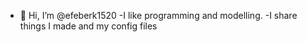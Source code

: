 - 👋 Hi, I’m @efeberk1520
-I like programming and modelling.
-I share things I made and my config files  

<!---
efeberk1520/efeberk1520 is a ✨ special ✨ repository because its `README.md` (this file) appears on your GitHub profile.
You can click the Preview link to take a look at your changes.
--->
